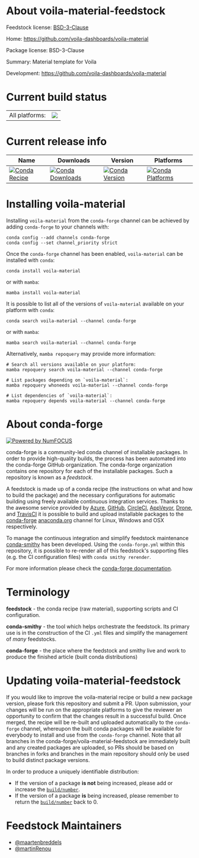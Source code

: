 About voila-material-feedstock
==============================

Feedstock license: [BSD-3-Clause](https://github.com/conda-forge/voila-material-feedstock/blob/main/LICENSE.txt)

Home: https://github.com/voila-dashboards/voila-material

Package license: BSD-3-Clause

Summary: Material template for Voila

Development: https://github.com/voila-dashboards/voila-material

Current build status
====================


<table><tr><td>All platforms:</td>
    <td>
      <a href="https://dev.azure.com/conda-forge/feedstock-builds/_build/latest?definitionId=8139&branchName=main">
        <img src="https://dev.azure.com/conda-forge/feedstock-builds/_apis/build/status/voila-material-feedstock?branchName=main">
      </a>
    </td>
  </tr>
</table>

Current release info
====================

| Name | Downloads | Version | Platforms |
| --- | --- | --- | --- |
| [![Conda Recipe](https://img.shields.io/badge/recipe-voila--material-green.svg)](https://anaconda.org/conda-forge/voila-material) | [![Conda Downloads](https://img.shields.io/conda/dn/conda-forge/voila-material.svg)](https://anaconda.org/conda-forge/voila-material) | [![Conda Version](https://img.shields.io/conda/vn/conda-forge/voila-material.svg)](https://anaconda.org/conda-forge/voila-material) | [![Conda Platforms](https://img.shields.io/conda/pn/conda-forge/voila-material.svg)](https://anaconda.org/conda-forge/voila-material) |

Installing voila-material
=========================

Installing `voila-material` from the `conda-forge` channel can be achieved by adding `conda-forge` to your channels with:

```
conda config --add channels conda-forge
conda config --set channel_priority strict
```

Once the `conda-forge` channel has been enabled, `voila-material` can be installed with `conda`:

```
conda install voila-material
```

or with `mamba`:

```
mamba install voila-material
```

It is possible to list all of the versions of `voila-material` available on your platform with `conda`:

```
conda search voila-material --channel conda-forge
```

or with `mamba`:

```
mamba search voila-material --channel conda-forge
```

Alternatively, `mamba repoquery` may provide more information:

```
# Search all versions available on your platform:
mamba repoquery search voila-material --channel conda-forge

# List packages depending on `voila-material`:
mamba repoquery whoneeds voila-material --channel conda-forge

# List dependencies of `voila-material`:
mamba repoquery depends voila-material --channel conda-forge
```


About conda-forge
=================

[![Powered by
NumFOCUS](https://img.shields.io/badge/powered%20by-NumFOCUS-orange.svg?style=flat&colorA=E1523D&colorB=007D8A)](https://numfocus.org)

conda-forge is a community-led conda channel of installable packages.
In order to provide high-quality builds, the process has been automated into the
conda-forge GitHub organization. The conda-forge organization contains one repository
for each of the installable packages. Such a repository is known as a *feedstock*.

A feedstock is made up of a conda recipe (the instructions on what and how to build
the package) and the necessary configurations for automatic building using freely
available continuous integration services. Thanks to the awesome service provided by
[Azure](https://azure.microsoft.com/en-us/services/devops/), [GitHub](https://github.com/),
[CircleCI](https://circleci.com/), [AppVeyor](https://www.appveyor.com/),
[Drone](https://cloud.drone.io/welcome), and [TravisCI](https://travis-ci.com/)
it is possible to build and upload installable packages to the
[conda-forge](https://anaconda.org/conda-forge) [anaconda.org](https://anaconda.org/)
channel for Linux, Windows and OSX respectively.

To manage the continuous integration and simplify feedstock maintenance
[conda-smithy](https://github.com/conda-forge/conda-smithy) has been developed.
Using the ``conda-forge.yml`` within this repository, it is possible to re-render all of
this feedstock's supporting files (e.g. the CI configuration files) with ``conda smithy rerender``.

For more information please check the [conda-forge documentation](https://conda-forge.org/docs/).

Terminology
===========

**feedstock** - the conda recipe (raw material), supporting scripts and CI configuration.

**conda-smithy** - the tool which helps orchestrate the feedstock.
                   Its primary use is in the construction of the CI ``.yml`` files
                   and simplify the management of *many* feedstocks.

**conda-forge** - the place where the feedstock and smithy live and work to
                  produce the finished article (built conda distributions)


Updating voila-material-feedstock
=================================

If you would like to improve the voila-material recipe or build a new
package version, please fork this repository and submit a PR. Upon submission,
your changes will be run on the appropriate platforms to give the reviewer an
opportunity to confirm that the changes result in a successful build. Once
merged, the recipe will be re-built and uploaded automatically to the
`conda-forge` channel, whereupon the built conda packages will be available for
everybody to install and use from the `conda-forge` channel.
Note that all branches in the conda-forge/voila-material-feedstock are
immediately built and any created packages are uploaded, so PRs should be based
on branches in forks and branches in the main repository should only be used to
build distinct package versions.

In order to produce a uniquely identifiable distribution:
 * If the version of a package **is not** being increased, please add or increase
   the [``build/number``](https://docs.conda.io/projects/conda-build/en/latest/resources/define-metadata.html#build-number-and-string).
 * If the version of a package **is** being increased, please remember to return
   the [``build/number``](https://docs.conda.io/projects/conda-build/en/latest/resources/define-metadata.html#build-number-and-string)
   back to 0.

Feedstock Maintainers
=====================

* [@maartenbreddels](https://github.com/maartenbreddels/)
* [@martinRenou](https://github.com/martinRenou/)

